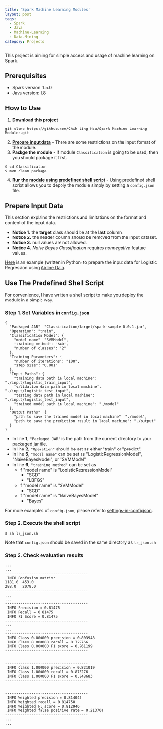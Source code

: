 ```yaml
---
title: 'Spark Machine Learning Modules'
layout: post
tags:
  - Spark
  - Java
  - Machine-Learning
  - Data-Mining
category: Projects
---
```



This project is aiming for simple access and usage of machine learning on Spark.

<!--more-->

## Prerequisites
- Spark version: 1.5.0
- Java version: 1.8

## How to Use

1. **Download this project**
```git
git clone https://github.com/Chih-Ling-Hsu/Spark-Machine-Learning-Modules.git
```
2. **[Prepare input data](#prepare-input-data)** - There are some restrictions on the input format of the module.
3. **Packge the module** - if module `Classification` is going to be used, then you should package it first.
```shell
$ cd Classification
$ mvn clean package
```
4. **[Run the module using predefined shell script](#use-the-predefined-shell-script)** - Using predefined shell script allows you to depoly the module simply by setting a `config.json` file.

## Prepare Input Data
This section explains the restrictions and limitations on the format and content of the input data.

- **Notice 1.** the **target** class should be at the **last** column.
- **Notice 2.** the header column should be removed from the input dataset.
- **Notice 3.** null values are not allowed.
- **Notice 4.** _Naive Bayes Classification_ requires _nonnegative_ feature values.

[Here](https://hackmd.io/s/SkEYWCnjg) is an example (written in Python) to prepare the input data for Logistic Regression using [Airline Data](http://stat-computing.org/dataexpo/2009/the-data.html).

## Use The Predefined Shell Script 

For convenience, I have written a shell script to make you deploy the module in a simple way.

### Step 1. Set Variables in `config.json`

```json=
{
  "Packaged JAR": "Classification/target/spark-sample-0.0.1.jar",
  "Operation": "train",  
  "Classification Model": {
    "model name": "SVMModel",
    "training method": "SGD",
    "number of classes": "2"
  },
  "Training Parameters": {
    "number of iterations": "100",
    "step size": "0.001"
  },
  "Input Paths": {
    "training data path in local machine": "./input/logistic_train_input",
    "validation data path in local machine": "./input/logistic_test_input",
    "testing data path in local machine": "./input/logistic_test_input",
    "trained model path in local machine": "./model"
  },
  "Output Paths": {
    "path to save the trained model in local machine": "./model",
    "path to save the prediction result in local machine": "./output"
  }
}
```

- In line **1**, `"Packaged JAR"` is the path from the current directory to your packaged jar file.
- In line **2**, `"Operation"` should be set as either "train" or "predict".
- In line **5**, `"model name"` can be set as "LogisticRegressionModel", "NaiveBayesModel", or "SVMModel"
- In line **6**, `"training method"` can be set as
    - if "model name" is "LogisticRegressionModel"
        - "SGD"
        - "LBFGS"
    - if "model name" is "SVMModel"
        - "SGD"
    - if "model name" is "NaiveBayesModel"
        - "Bayes"

For more examples of `config.json`, please refer to [settings-in-configjson](https://hackmd.io/s/B1emYOhCg#settings-in-configjson).

### Step 2. Execute the shell script

```shell
$ sh lr_json.sh
```
Note that `config.json` should be saved in the same directory as `lr_json.sh`

### Step 3. Check evaluation results

```shell
...
...
--------------------------------------
 INFO Confusion matrix:
1181.0  453.0
288.0   2078.0
--------------------------------------
...
...
--------------------------------------
 INFO Precision = 0.81475
 INFO Recall = 0.81475
 INFO F1 Score = 0.81475
--------------------------------------
...
...
--------------------------------------
 INFO Class 0.000000 precision = 0.803948
 INFO Class 0.000000 recall = 0.722766
 INFO Class 0.000000 F1 score = 0.761199
--------------------------------------


--------------------------------------
 INFO Class 1.000000 precision = 0.821019
 INFO Class 1.000000 recall = 0.878276
 INFO Class 1.000000 F1 score = 0.848683
--------------------------------------


--------------------------------------
 INFO Weighted precision = 0.814046
 INFO Weighted recall = 0.814750
 INFO Weighted F1 score = 0.812946
 INFO Weighted false positive rate = 0.213708
--------------------------------------
...
...
```
